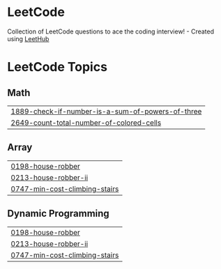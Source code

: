 # LeetCode
Collection of LeetCode questions to ace the coding interview! - Created using [LeetHub](https://github.com/QasimWani/LeetHub)

<!---LeetCode Topics Start-->
# LeetCode Topics
## Math
|  |
| ------- |
| [1889-check-if-number-is-a-sum-of-powers-of-three](https://github.com/rutvisutariya10/LeetCode/tree/master/1889-check-if-number-is-a-sum-of-powers-of-three) |
| [2649-count-total-number-of-colored-cells](https://github.com/rutvisutariya10/LeetCode/tree/master/2649-count-total-number-of-colored-cells) |
## Array
|  |
| ------- |
| [0198-house-robber](https://github.com/rutvisutariya10/LeetCode/tree/master/0198-house-robber) |
| [0213-house-robber-ii](https://github.com/rutvisutariya10/LeetCode/tree/master/0213-house-robber-ii) |
| [0747-min-cost-climbing-stairs](https://github.com/rutvisutariya10/LeetCode/tree/master/0747-min-cost-climbing-stairs) |
## Dynamic Programming
|  |
| ------- |
| [0198-house-robber](https://github.com/rutvisutariya10/LeetCode/tree/master/0198-house-robber) |
| [0213-house-robber-ii](https://github.com/rutvisutariya10/LeetCode/tree/master/0213-house-robber-ii) |
| [0747-min-cost-climbing-stairs](https://github.com/rutvisutariya10/LeetCode/tree/master/0747-min-cost-climbing-stairs) |
<!---LeetCode Topics End-->
